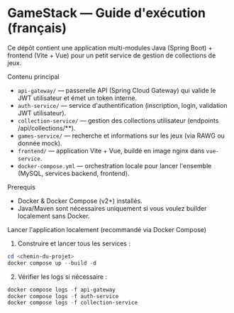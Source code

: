 # GameStack — Guide d'exécution (français)

Ce dépôt contient une application multi-modules Java (Spring Boot) + frontend (Vite + Vue) pour un petit service de gestion de collections de jeux.

Contenu principal
- `api-gateway/` — passerelle API (Spring Cloud Gateway) qui valide le JWT utilisateur et émet un token interne.
- `auth-service/` — service d'authentification (inscription, login, validation JWT utilisateur).
- `collection-service/` — gestion des collections utilisateur (endpoints /api/collections/**).
- `games-service/` — recherche et informations sur les jeux (via RAWG ou donnée mock).
- `frontend/` — application Vite + Vue, buildé en image nginx dans `vue-service`.
- `docker-compose.yml` — orchestration locale pour lancer l'ensemble (MySQL, services backend, frontend).

Prerequis
- Docker & Docker Compose (v2+) installés.
- Java/Maven sont nécessaires uniquement si vous voulez builder localement sans Docker.

Lancer l'application localement (recommandé via Docker Compose)

1. Construire et lancer tous les services :

```powershell
cd <chemin-du-projet>
docker compose up --build -d
```

2. Vérifier les logs si nécessaire :

```powershell
docker compose logs -f api-gateway
docker compose logs -f auth-service
docker compose logs -f collection-service
```
